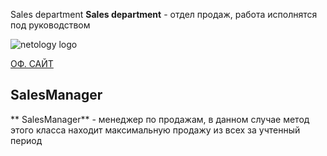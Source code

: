  Sales department
**Sales department** - отдел продаж, работа исполнятся под руководством

![netology logo](https://upload.wikimedia.org/wikipedia/commons/thumb/0/0a/Netology_logo.png/320px-Netology_logo.png)


[ОФ. САЙТ](https://netology.ru/)

## SalesManager

** SalesManager** - менеджер по продажам, в данном случае метод этого класса находит максимальную продажу из всех за учтенный период
